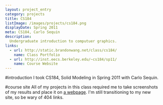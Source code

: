 ```yaml
---
layout: project_entry
category: projects
title: CS184
listImage: /images/projects/cs184.png
displayDate: Spring 2011
meta: CS184, Carlo Sequin
description: 
  Undergraduate introduction to computuer graphics.
links:
  - url: http://static.brandonwang.net/class/cs184/
    name: Class Portfolio
  - url: http://inst.eecs.berkeley.edu/~cs184/sp11/
    name: Course Website
---
```

#introduction
I took CS184, Solid Modeling in Spring 2011 with Carlo Sequin.

#course site
All of my projects in this class required me to take screenshots of my 
results and place it on 
[a webpage](http://static.brandonwang.net/class/cs184/). I'm still 
transitioning to my new site, so be wary of 404 links.
